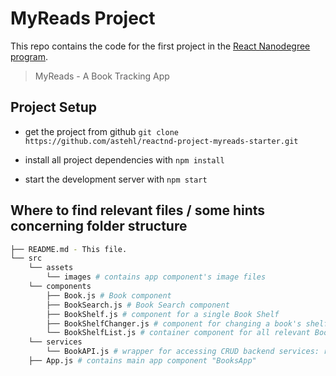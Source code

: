 # MyReads Project

This repo contains the code for the first project in the [React Nanodegree program](https://www.udacity.com/course/react-nanodegree--nd019).
> MyReads - A Book Tracking App

## Project Setup

* get the project from github `git clone https://github.com/astehl/reactnd-project-myreads-starter.git`

* install all project dependencies with `npm install`
* start the development server with `npm start`

## Where to find relevant files / some hints concerning folder structure

```bash
├── README.md - This file.
└── src
    └── assets
        └── images # contains app component's image files
    └── components 
        ├── Book.js # Book component
        ├── BookSearch.js # Book Search component
        ├── BookShelf.js # component for a single Book Shelf
        ├── BookShelfChanger.js # component for changing a book's shelf assignment
        └── BookShelfList.js # container component for all relevant BookShelf components
    └── services 
        └── BookAPI.js # wrapper for accessing CRUD backend services: read-write books data, read search results 
    ├── App.js # contains main app component "BooksApp"
```
